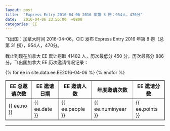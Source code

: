```yaml
---
layout: post
title:  "Express Entry 2016-04-06 2016 年第 8 捞：954人，470分"
date:   2016-04-06 23:56:00  +0800
categories: EE
---
```


飞出国：加拿大时间 2016-04-06，CIC 发布 Express Entry 2016 年第 8 捞（总第 31 捞），954人，470分。

截止到现在加拿大 EE 累计捞取 41482 人，历次最低分 450 分，历次最高分 886分。飞出国加拿大 EE 历次邀请情况记录：

<table border = "1" cellpadding="1" cellspacing="0">
  <tr>
    <th>EE 总邀请次数</th>
    <th>EE 邀请日期</th>
    <th>EE 邀请人数</th>
    <th>年度邀请次数</th>
    <th>EE 邀请分数</th>
  </tr>
{% for ee in site.data.ee.EE2016-04-06 %}
<tr>
<td> {{ ee.no }} </td>
<td> {{ ee.date }} </td>
<td> {{ ee.people }} </td>
<td> {{ ee.numinyear }} </td>
<td> {{ ee.points }} </td>
</tr>
{% endfor %}
</table>

------

